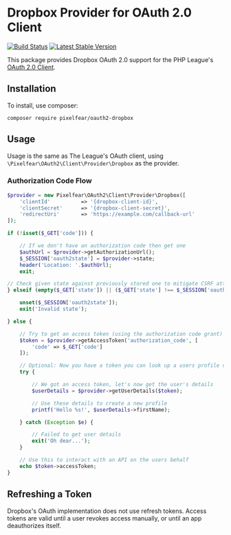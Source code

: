 # Dropbox Provider for OAuth 2.0 Client

[![Build Status](https://travis-ci.org/pixelfear/oauth2-dropbox.svg?branch=master)](https://travis-ci.org/pixelfear/oauth2-dropbox)
[![Latest Stable Version](https://poser.pugx.org/pixelfear/oauth2-dropbox/v/stable.svg)](https://packagist.org/packages/pixelfear/oauth2-dropbox)

This package provides Dropbox OAuth 2.0 support for the PHP League's [OAuth 2.0 Client](https://github.com/thephpleague/oauth2-client).

## Installation

To install, use composer:

```
composer require pixelfear/oauth2-dropbox
```

## Usage

Usage is the same as The League's OAuth client, using `\Pixelfear\OAuth2\Client\Provider\Dropbox` as the provider.

### Authorization Code Flow

```php
$provider = new Pixelfear\OAuth2\Client\Provider\Dropbox([
    'clientId'          => '{dropbox-client-id}',
    'clientSecret'      => '{dropbox-client-secret}',
    'redirectUri'       => 'https://example.com/callback-url'
]);

if (!isset($_GET['code'])) {

    // If we don't have an authorization code then get one
    $authUrl = $provider->getAuthorizationUrl();
    $_SESSION['oauth2state'] = $provider->state;
    header('Location: '.$authUrl);
    exit;

// Check given state against previously stored one to mitigate CSRF attack
} elseif (empty($_GET['state']) || ($_GET['state'] !== $_SESSION['oauth2state'])) {

    unset($_SESSION['oauth2state']);
    exit('Invalid state');

} else {

    // Try to get an access token (using the authorization code grant)
    $token = $provider->getAccessToken('authorization_code', [
        'code' => $_GET['code']
    ]);

    // Optional: Now you have a token you can look up a users profile data
    try {

        // We got an access token, let's now get the user's details
        $userDetails = $provider->getUserDetails($token);

        // Use these details to create a new profile
        printf('Hello %s!', $userDetails->firstName);

    } catch (Exception $e) {

        // Failed to get user details
        exit('Oh dear...');
    }

    // Use this to interact with an API on the users behalf
    echo $token->accessToken;
}
```

## Refreshing a Token
Dropbox's OAuth implementation does not use refresh tokens. Access tokens are valid until a user revokes access manually, or until an app deauthorizes itself.